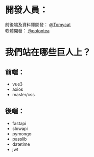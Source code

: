 開發人員：
===
前後端及資料庫開發： [@Tomycat](https://github.com/TommcyOWO)   
軟體開發： [@oolontea]()

我們站在哪些巨人上？
===
## 前端：
- vue3
- axios
- master/css
## 後端：
- fastapi
- slowapi
- pymongo
- passlib
- datetime
- jwt
